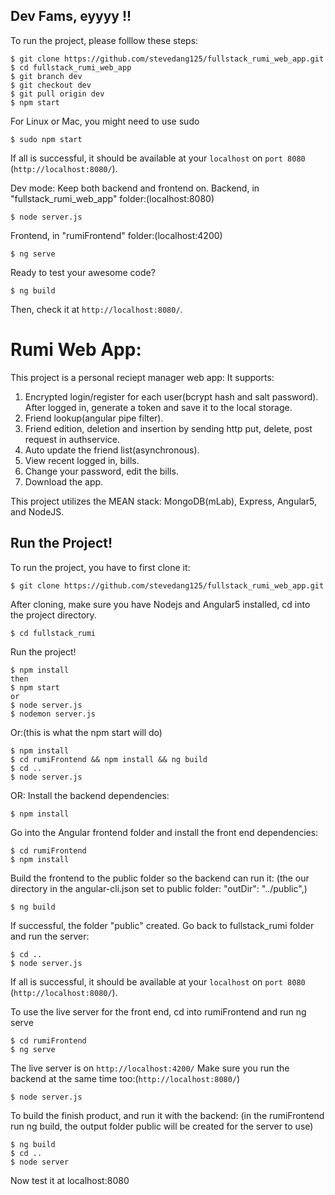 ## Dev Fams, eyyyy !!
To run the project, please folllow these steps:
```
$ git clone https://github.com/stevedang125/fullstack_rumi_web_app.git
$ cd fullstack_rumi_web_app
$ git branch dev
$ git checkout dev
$ git pull origin dev
$ npm start
```
For Linux or Mac, you might need to use sudo
```
$ sudo npm start
```
If all is successful, it should be available at your `localhost` on `port 8080` (`http://localhost:8080/`).

Dev mode:
Keep both backend and frontend on.
Backend, in "fullstack_rumi_web_app" folder:(localhost:8080)
```
$ node server.js
```
Frontend, in "rumiFrontend" folder:(localhost:4200)
```
$ ng serve
```
Ready to test your awesome code?
```
$ ng build
```
Then, check it at `http://localhost:8080/`.

# Rumi Web App:

This project is a personal reciept manager web app:
It supports:
1) Encrypted login/register for each user(bcrypt hash and salt password).
   After logged in, generate a token and save it to the local storage.
2) Friend lookup(angular pipe filter).
3) Friend edition, deletion and insertion by sending http put, delete, post request in authservice.
4) Auto update the friend list(asynchronous).
5) View recent logged in, bills.
6) Change your password, edit the bills.
7) Download the app.

This project utilizes the MEAN stack: MongoDB(mLab), Express, Angular5, and NodeJS.

## Run the Project!
To run the project, you have to first clone it:
```
$ git clone https://github.com/stevedang125/fullstack_rumi_web_app.git
```

After cloning, make sure you have Nodejs and Angular5 installed, cd into the project directory.
```
$ cd fullstack_rumi
```
Run the project!
```
$ npm install
then
$ npm start
or 
$ node server.js
$ nodemon server.js
```
Or:(this is what the npm start will do)
```
$ npm install
$ cd rumiFrontend && npm install && ng build
$ cd ..
$ node server.js
```
OR:
Install the backend dependencies:
```
$ npm install
```
Go into the Angular frontend folder and install the front end dependencies:
```
$ cd rumiFrontend
$ npm install
```
Build the frontend to the public folder so the backend can run it:
(the our directory in the angular-cli.json set to public folder: "outDir": "../public",)
```
$ ng build
```
If successful, the folder "public" created.
Go back to fullstack_rumi folder and run the server:
```
$ cd ..
$ node server.js
```

If all is successful, it should be available at your `localhost` on `port 8080` (`http://localhost:8080/`).

To use the live server for the front end, cd into rumiFrontend and run ng serve
```
$ cd rumiFrontend
$ ng serve
```
The live server is on `http://localhost:4200/`
Make sure you run the backend at the same time too:(`http://localhost:8080/`)
```
$ node server.js
```

To build the finish product, and run it with the backend:
(in the rumiFrontend run ng build, the output folder public will be created for the server to use) 
```
$ ng build
$ cd ..
$ node server
```
Now test it at localhost:8080


